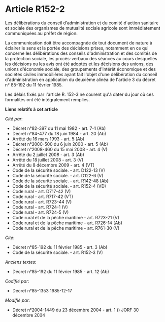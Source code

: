 # Article R152-2

Les délibérations du conseil d'administration et du comité d'action sanitaire et sociale des organismes de mutualité sociale
agricole sont immédiatement communiquées au préfet de région. 

La communication doit être accompagnée de tout document de nature à éclairer le sens et la portée des décisions prises,
notamment en ce qui concerne les délibérations des conseils d'administration et des comités de la protection sociale, les
procès-verbaux des séances au cours desquelles les décisions ou les avis ont été adoptés et les décisions des unions, des
unions d'économie sociale, des groupements d'intérêt économique et des sociétés civiles immobilières ayant fait l'objet d'une
délibération du conseil d'administration en application du deuxième alinéa de l'article 3 du décret n° 85-192 du 11 février
1985.

Les délais fixés par l'article R. 152-3 ne courent qu'à dater du jour où ces formalités ont été intégralement remplies.

**Liens relatifs à cet article**

_Cité par_:

  - Décret n°82-397 du 11 mai 1982 - art. 7-1 (Ab)
  - Décret n°84-477 du 18 juin 1984 - art. 20 (Ab)
  - Arrêté du 16 mars 1993 - art. 5 (Ab)
  - Décret n°2000-500 du 6 juin 2000 - art. 5 (Ab)
  - Décret n°2008-460 du 15 mai 2008 - art. 4 (V)
  - Arrêté du 2 juillet 2008 - art. 3 (Ab)
  - Arrêté du 18 juillet 2008 - art. 3 (V)
  - Arrêté du 8 décembre 2009 - art. 4 (VT)
  - Code de la sécurité sociale. - art. D122-13 (V)
  - Code de la sécurité sociale. - art. D122-6 (V)
  - Code de la sécurité sociale. - art. R142-48 (Ab)
  - Code de la sécurité sociale. - art. R152-4 (VD)
  - Code rural - art. D717-42 (V)
  - Code rural - art. R717-42 (VT)
  - Code rural - art. R723-44 (V)
  - Code rural - art. R724-1 (V)
  - Code rural - art. R724-5 (V)
  - Code rural et de la pêche maritime - art. R723-21 (V)
  - Code rural et de la pêche maritime - art. R726-14 (Ab)
  - Code rural et de la pêche maritime - art. R761-30 (V)

_Cite_:

  - Décret n°85-192 du 11 février 1985 - art. 3 (Ab)
  - Code de la sécurité sociale. - art. R152-3 (V)

_Anciens textes_:

  - Décret n°85-192 du 11 février 1985 - art. 12 (Ab)

_Codifié par_:

  - Décret n°85-1353 1985-12-17

_Modifié par_:

  - Décret n°2004-1449 du 23 décembre 2004 - art. 1 () JORF 30 décembre 2004

